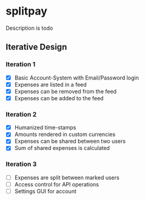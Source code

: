 # splitpay
Description is todo

## Iterative Design
### Iteration 1
- [x] Basic Account-System with Email/Password login
- [x] Expenses are listed in a feed
- [x] Expenses can be removed from the feed
- [x] Expenses can be added to the feed

### Iteration 2
- [x] Humanized time-stamps
- [x] Amounts rendered in custom currencies
- [x] Expenses can be shared between two users
- [x] Sum of shared expenses is calculated

### Iteration 3
- [ ] Expenses are split between marked users
- [ ] Access control for API operations
- [ ] Settings GUI for account